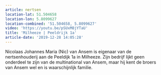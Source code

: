 ```yaml
---
article: nertsen
location-lat: 51.504658
location-lon: 5.8099627
location-combined: '51.504658, 5.8099627'
video: 'https://youtu.be/pSUxM8jYTaU'
title: 'Milheeze | Peeldrijk 1a'
article-date: '2019-12-28 14:05:28'
---
```


 Nicolaas Johannes Maria (Nic) van Ansem is eigenaar van de nertsenhouderij aan de Peeldijk 1a in Milheeze. Zijn bedrijf lijkt geen onderdeel te zijn van de multinational van Ansem, maar hij kent de broers van Ansem wel en is waarschijnlijk familie.